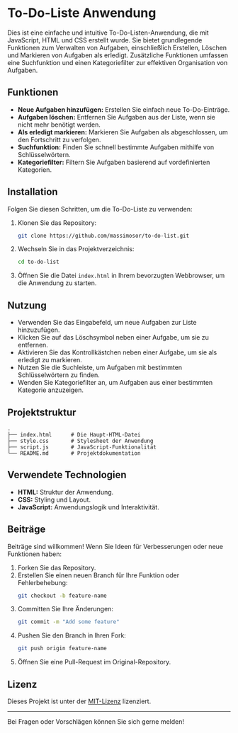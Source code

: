 # To-Do-Liste Anwendung

Dies ist eine einfache und intuitive To-Do-Listen-Anwendung, die mit JavaScript, HTML und CSS erstellt wurde. Sie bietet grundlegende Funktionen zum Verwalten von Aufgaben, einschließlich Erstellen, Löschen und Markieren von Aufgaben als erledigt. Zusätzliche Funktionen umfassen eine Suchfunktion und einen Kategoriefilter zur effektiven Organisation von Aufgaben.

## Funktionen

- **Neue Aufgaben hinzufügen:** Erstellen Sie einfach neue To-Do-Einträge.
- **Aufgaben löschen:** Entfernen Sie Aufgaben aus der Liste, wenn sie nicht mehr benötigt werden.
- **Als erledigt markieren:** Markieren Sie Aufgaben als abgeschlossen, um den Fortschritt zu verfolgen.
- **Suchfunktion:** Finden Sie schnell bestimmte Aufgaben mithilfe von Schlüsselwörtern.
- **Kategoriefilter:** Filtern Sie Aufgaben basierend auf vordefinierten Kategorien.

## Installation

Folgen Sie diesen Schritten, um die To-Do-Liste zu verwenden:

1. Klonen Sie das Repository:
   ```bash
   git clone https://github.com/massimosor/to-do-list.git
   ```

2. Wechseln Sie in das Projektverzeichnis:
   ```bash
   cd to-do-list
   ```

3. Öffnen Sie die Datei `index.html` in Ihrem bevorzugten Webbrowser, um die Anwendung zu starten.

## Nutzung

- Verwenden Sie das Eingabefeld, um neue Aufgaben zur Liste hinzuzufügen.
- Klicken Sie auf das Löschsymbol neben einer Aufgabe, um sie zu entfernen.
- Aktivieren Sie das Kontrollkästchen neben einer Aufgabe, um sie als erledigt zu markieren.
- Nutzen Sie die Suchleiste, um Aufgaben mit bestimmten Schlüsselwörtern zu finden.
- Wenden Sie Kategoriefilter an, um Aufgaben aus einer bestimmten Kategorie anzuzeigen.

## Projektstruktur

```
.
├── index.html      # Die Haupt-HTML-Datei
├── style.css       # Stylesheet der Anwendung
├── script.js       # JavaScript-Funktionalität
└── README.md       # Projektdokumentation
```

## Verwendete Technologien

- **HTML:** Struktur der Anwendung.
- **CSS:** Styling und Layout.
- **JavaScript:** Anwendungslogik und Interaktivität.

## Beiträge

Beiträge sind willkommen! Wenn Sie Ideen für Verbesserungen oder neue Funktionen haben:

1. Forken Sie das Repository.
2. Erstellen Sie einen neuen Branch für Ihre Funktion oder Fehlerbehebung:
   ```bash
   git checkout -b feature-name
   ```
3. Committen Sie Ihre Änderungen:
   ```bash
   git commit -m "Add some feature"
   ```
4. Pushen Sie den Branch in Ihren Fork:
   ```bash
   git push origin feature-name
   ```
5. Öffnen Sie eine Pull-Request im Original-Repository.

## Lizenz

Dieses Projekt ist unter der [MIT-Lizenz](LICENSE) lizenziert.

---

Bei Fragen oder Vorschlägen können Sie sich gerne melden!

